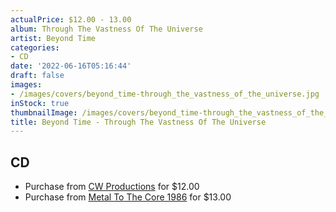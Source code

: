 ```yaml
---
actualPrice: $12.00 - 13.00
album: Through The Vastness Of The Universe
artist: Beyond Time
categories:
- CD
date: '2022-06-16T05:16:44'
draft: false
images:
- /images/covers/beyond_time-through_the_vastness_of_the_universe.jpg
inStock: true
thumbnailImage: /images/covers/beyond_time-through_the_vastness_of_the_universe-thumb.jpg
title: Beyond Time - Through The Vastness Of The Universe
---
```


## CD
* Purchase from [CW Productions](https://shop.cwproductions.net/products/beyond-time-through-the-vastness-of-the-universe-cd) for $12.00
* Purchase from [Metal To The Core 1986](https://metaltothecore1986.com/shop/beyond-time-through-the-vastness-of-the-universe-cd/) for $13.00
